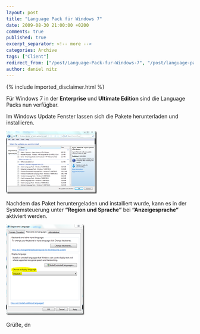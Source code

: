 ```yaml
---
layout: post
title: "Language Pack für Windows 7"
date: 2009-08-30 21:00:00 +0200
comments: true
published: true
excerpt_separator: <!-- more -->
categories: Archive
tags: ["Client"]
redirect_from: ["/post/Language-Pack-fur-Windows-7", "/post/language-pack-fur-windows-7"]
author: daniel nitz
---
```

<!-- more -->
{% include imported_disclaimer.html %}
<p>Für Windows 7 in der <strong>Enterprise</strong> und <strong>Ultimate Edition</strong> sind die Language Packs nun verfügbar.</p>  <p>Im Windows Update Fenster lassen sich die Pakete herunterladen und installieren.</p>  <p><a href="/assets/image_61.png" target="_blank"><img style="border-right-width: 0px; display: inline; border-top-width: 0px; border-bottom-width: 0px; border-left-width: 0px" title="image" border="0" alt="image" src="/assets/image_thumb_61.png" width="244" height="169" /></a> </p>  <p>Nachdem das Paket heruntergeladen und installiert wurde, kann es in der Systemsteuerung unter <strong>“Region und Sprache”</strong> bei <strong>“Anzeigesprache”</strong> aktiviert werden.</p>  <p><a href="/assets/image_62.png" target="_blank"><img style="border-right-width: 0px; display: inline; border-top-width: 0px; border-bottom-width: 0px; border-left-width: 0px" title="image" border="0" alt="image" src="/assets/image_thumb_62.png" width="210" height="244" /></a></p>  <p>Grüße, dn</p>
